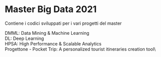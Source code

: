 # Master Big Data 2021
Contiene i codici sviluppati per i vari progetti del master

DMML: Data Mining & Machine Learning\
DL: Deep Learning\
HPSA: High Performance & Scalable Analytics\
Progettone - Pocket Trip: A personalized tourist itineraries creation tool\
